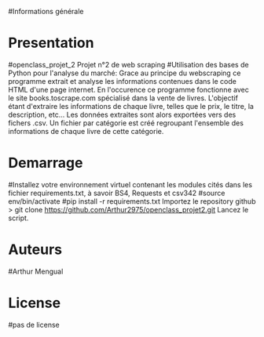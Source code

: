 #Informations générale
# Presentation
#openclass_projet_2
Projet n°2 de web scraping
#Utilisation des bases de Python pour l'analyse du marché:
Grace au principe du webscraping ce programme extrait et analyse les informations contenues dans le code HTML d'une page internet.
En l'occurence ce programme fonctionne avec le site books.toscrape.com spécialisé dans la vente de livres.
L'objectif étant d'extraire les informations de chaque livre, telles que le prix, le titre, la description, etc...
Les données extraites sont alors exportées vers des fichers .csv. Un fichier par catégorie est créé regroupant l'ensemble des informations de chaque livre de cette catégorie.

# Demarrage
#Installez votre environnement virtuel contenant les modules cités dans les fichier requirements.txt, à savoir BS4, Requests et csv342
#source env/bin/activate
#pip install -r requirements.txt
Importez le repository github > git clone https://github.com/Arthur2975/openclass_projet2.git
Lancez le script.

# Auteurs
#Arthur Mengual

# License
#pas de license
